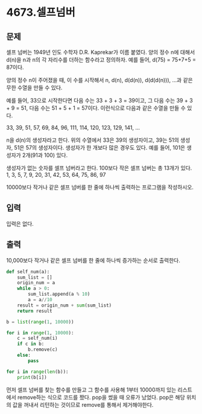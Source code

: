 # 4673.셀프넘버

## 문제

셀프 넘버는 1949년 인도 수학자 D.R. Kaprekar가 이름 붙였다. 양의 정수 n에 대해서 d(n)을 n과 n의 각 자리수를 더하는 함수라고 정의하자. 예를 들어, d(75) = 75+7+5 = 87이다.

양의 정수 n이 주어졌을 때, 이 수를 시작해서 n, d(n), d(d(n)), d(d(d(n))), ...과 같은 무한 수열을 만들 수 있다.

예를 들어, 33으로 시작한다면 다음 수는 33 + 3 + 3 = 39이고, 그 다음 수는 39 + 3 + 9 = 51, 다음 수는 51 + 5 + 1 = 57이다. 이런식으로 다음과 같은 수열을 만들 수 있다.

33, 39, 51, 57, 69, 84, 96, 111, 114, 120, 123, 129, 141, ...

n을 d(n)의 생성자라고 한다. 위의 수열에서 33은 39의 생성자이고, 39는 51의 생성자, 51은 57의 생성자이다. 생성자가 한 개보다 많은 경우도 있다. 예를 들어, 101은 생성자가 2개(91과 100) 있다.

생성자가 없는 숫자를 셀프 넘버라고 한다. 100보다 작은 셀프 넘버는 총 13개가 있다. 1, 3, 5, 7, 9, 20, 31, 42, 53, 64, 75, 86, 97

10000보다 작거나 같은 셀프 넘버를 한 줄에 하나씩 출력하는 프로그램을 작성하시오.

## 입력

입력은 없다.

## 출력

10,000보다 작거나 같은 셀프 넘버를 한 줄에 하나씩 증가하는 순서로 출력한다.

```python
def self_num(a):
    sum_list = []
    origin_num = a
    while a > 0:
        sum_list.append(a % 10)
        a = a//10
    result = origin_num + sum(sum_list)
    return result

b = list(range(1, 10000))

for i in range(1, 10000):
    c = self_num(i)
    if c in b:
        b.remove(c)
    else:
        pass

for i in range(len(b)):
    print(b[i])
```

먼저 셀프 넘버를 찾는 함수를 만들고 그 함수를 사용해 1부터 10000까지 있는 리스트에서 remove하는 식으로 코드를 짰다. pop을 썼을 때 오류가 났었다. pop은 해당 위치의 값을 꺼내서 리턴하는 것이므로 remove를 통해서 제거해야한다.